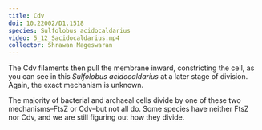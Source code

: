 ```yaml
---
title: Cdv
doi: 10.22002/D1.1518
species: Sulfolobus acidocaldarius
video: 5_12_Sacidocaldarius.mp4
collector: Shrawan Mageswaran
---
```


The Cdv filaments then pull the membrane inward, constricting the cell, as you can see in this *Sulfolobus acidocaldarius* at a later stage of division. Again, the exact mechanism is unknown.

The majority of bacterial and archaeal cells divide by one of these two mechanisms–FtsZ or Cdv–but not all do. Some species have neither FtsZ nor Cdv, and we are still figuring out how they divide.

